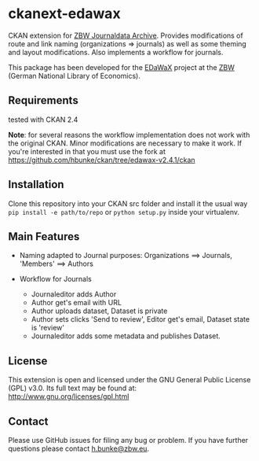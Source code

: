 # ckanext-edawax
CKAN extension for [ZBW Journaldata Archive](http://journaldata.zbw.eu). Provides modifications of route and link naming (organizations => journals) as well as some theming and layout modifications. Also implements a workflow for journals.

This package has been developed for the [EDaWaX](http://http://www.edawax.de/) project at
the [ZBW](http://zbw.eu) (German National Library of Economics).


## Requirements
tested with CKAN 2.4

**Note**: for several reasons the workflow implementation does not work with the original CKAN. Minor modifications are necessary to make it work. If you're interested in that you must use the fork at
https://github.com/hbunke/ckan/tree/edawax-v2.4.1/ckan


## Installation
Clone this repository into your CKAN src folder and install it the usual way
`pip install -e path/to/repo` or `python setup.py` inside your virtualenv.

## Main Features
-   Naming adapted to Journal purposes: Organizations ==> Journals, 'Members' ==> Authors

-   Workflow for Journals
    -   Journaleditor adds Author
    -   Author get's email with URL
    -   Author uploads dataset, Dataset is private
    -   Author sets clicks 'Send to review', Editor get's email, Dataset state is 'review'
    -   Journaleditor adds some metadata and publishes Dataset.


## License
This extension is open and licensed under the GNU General Public License (GPL)
v3.0. Its full text may be found at: http://www.gnu.org/licenses/gpl.html

## Contact
Please use GitHub issues for filing any bug or problem. If you have further questions please contact h.bunke@zbw.eu.
